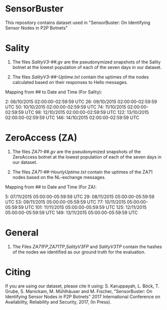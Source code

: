 # SensorBuster
This repository contains dataset used in "SensorBuster: On Identifying Sensor Nodes in P2P Botnets"

Sality
=======
1. The files _SalityV3-##.gv_ are the pseudonymized snapshots of the Sality botnet at the lowest population of each of the seven days in our dataset.

2. The files _SalityV3-##-Uptime.txt_ contain the uptimes of the nodes calculated based on their responses to Hello messages.

Mapping from ## to Date and Time (For Sality):

  2: 08/10/2015 02:00:00-02:59:59 UTC 
 26: 09/10/2015 02:00:00-02:59:59 UTC 
 50: 10/10/2015 02:00:00-02:59:59 UTC 
 74: 11/10/2015 02:00:00-02:59:59 UTC 
 98: 12/10/2015 02:00:00-02:59:59 UTC 
122: 13/10/2015 02:00:00-02:59:59 UTC 
146: 14/10/2015 02:00:00-02:59:59 UTC 

ZeroAccess (ZA)
===============
1. The files _ZA71-##.gv_ are the pseudonymized snapshots of the ZeroAccess botnet at the lowest population of each of the seven days in our dataset.

2. The files _ZA71-##-HourlyUptime.txt_ contain the uptimes of the ZA71 nodes based on the NL-exchange messages.

Mapping from ## to Date and Time (For ZA):

  5: 07/11/2015 05:00:00-05:59:59 UTC
 29: 08/11/2015 05:00:00-05:59:59 UTC
 53: 09/11/2015 05:00:00-05:59:59 UTC
 77: 10/11/2015 05:00:00-05:59:59 UTC
101: 11/11/2015 05:00:00-05:59:59 UTC
125: 12/11/2015 05:00:00-05:59:59 UTC
149: 13/11/2015 05:00:00-05:59:59 UTC

General
=======
1. The Files _ZA71FP_,_ZA71TP_,_SalityV3FP_ and _SalityV3TP_ contain the hashes of the nodes we identified as our ground truth for the evaluation.

Citing
======
If you are using our dataset, please cite it using:
S. Karuppayah, L. Böck, T. Grube, S. Manickam, M. Mühlhäuser and M. Fischer, "SensorBuster: On Identifying Sensor Nodes in P2P Botnets" 2017 International Conference on Availability, Reliability and Security, 2017, (In Press).
